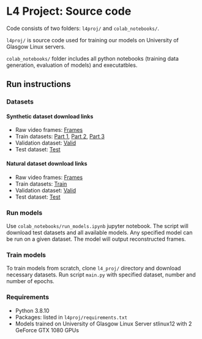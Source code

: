 # L4 Project: Source code

Code consists of two folders: `l4proj/` and `colab_notebooks/`.

`l4proj/` is source code used for training our models on University of Glasgow Linux servers.

`colab_notebooks/` folder includes all python notebooks (training data generation, evaluation of models) and executatbles.


## Run instructions

### Datasets
#### Synthetic dataset download links
* Raw video frames: [Frames](https://drive.google.com/file/d/1sd8PyA7L4yCVBOyiOs7FeFUGNwXvOnnf/view?usp=share_link)
* Train datasets: [Part 1](https://drive.google.com/file/d/1-78gwyPbF8r03F6EyrBrlK1z6qWJwgE2/view?usp=share_link), [Part 2](https://drive.google.com/file/d/1-34uUmisCzUC616s3Ctv4Ogt7hEBr7I-/view?usp=share_link), [Part 3](https://drive.google.com/file/d/1lQD84SfvnVBgbq7jiB8FNAN07KtmCGcA/view?usp=share_link) 
* Validation dataset: [Valid](https://drive.google.com/file/d/1U7fpiq253KjfPiI8GXtyVq7_oFmvgOMN/view?usp=share_link)
* Test dataset: [Test](https://drive.google.com/file/d/1-AtP2n5N0J7XTRzPlOz95eomtsLbuyvR/view?usp=share_link)

#### Natural dataset download links
* Raw video frames: [Frames](https://drive.google.com/file/d/1YxcCTaXGCVr9Iv-YoRJFmb-2_5qUFoPo/view?usp=sharing)
* Train datasets: [Train](https://drive.google.com/file/d/1oURaoO0YJm30cRPqUPaSUmHMcqcGSm81/view?usp=share_link)
* Validation dataset: [Valid](https://drive.google.com/file/d/1-0aDjjgh0RCRlWFYmNxIApk-wJ6p8mq_/view?usp=share_link)
* Test dataset: [Test](https://drive.google.com/file/d/1-AtP2n5N0J7XTRzPlOz95eomtsLbuyvR/view?usp=share_link)


### Run models
Use `colab_notebooks/run_models.ipynb` jupyter notebook. The script will download test datasets and all available models. Any specified model can be run on a given dataset. The model will output reconstructed frames.

### Train models
To train models from scratch, clone `l4_proj/` directory and download necessary datasets. Run script `main.py` with specified dataset, number and number of epochs.


### Requirements

* Python 3.8.10
* Packages: listed in `l4proj/requirements.txt` 
* Models trained on University of Glasgow Linux Server stlinux12 with 2 GeForce GTX 1080 GPUs
